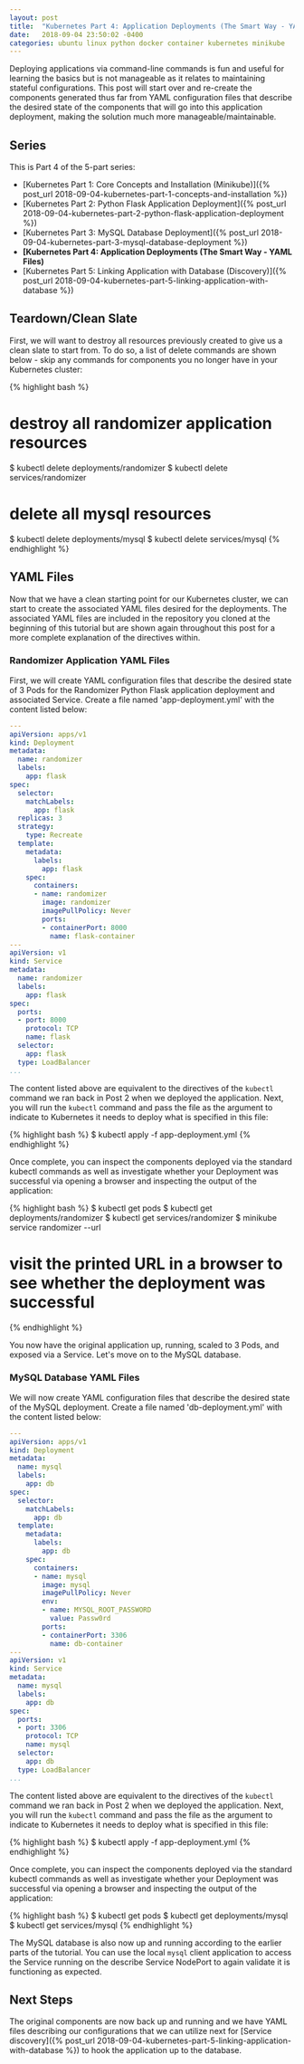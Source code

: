 ```yaml
---
layout: post
title:  "Kubernetes Part 4: Application Deployments (The Smart Way - YAML Files)"
date:   2018-09-04 23:50:02 -0400
categories: ubuntu linux python docker container kubernetes minikube
---
```

Deploying applications via command-line commands is fun and useful for learning the basics
but is not manageable as it relates to maintaining stateful configurations. This post will
start over and re-create the components generated thus far from YAML configuration files that
describe the desired state of the components that will go into this application deployment,
making the solution much more manageable/maintainable.

## Series

This is Part 4 of the 5-part series:

- [Kubernetes Part 1: Core Concepts and Installation (Minikube)]({% post_url 2018-09-04-kubernetes-part-1-concepts-and-installation %})
- [Kubernetes Part 2: Python Flask Application Deployment]({% post_url 2018-09-04-kubernetes-part-2-python-flask-application-deployment %})
- [Kubernetes Part 3: MySQL Database Deployment]({% post_url 2018-09-04-kubernetes-part-3-mysql-database-deployment %})
- **[Kubernetes Part 4: Application Deployments (The Smart Way - YAML Files)**
- [Kubernetes Part 5: Linking Application with Database (Discovery)]({% post_url 2018-09-04-kubernetes-part-5-linking-application-with-database %})

## Teardown/Clean Slate

First, we will want to destroy all resources previously created to give us a clean slate to start from.
To do so, a list of delete commands are shown below - skip any commands for components you no longer
have in your Kubernetes cluster:

{% highlight bash %}
# destroy all randomizer application resources
$ kubectl delete deployments/randomizer
$ kubectl delete services/randomizer

# delete all mysql resources
$ kubectl delete deployments/mysql
$ kubectl delete services/mysql
{% endhighlight %}

## YAML Files

Now that we have a clean starting point for our Kubernetes cluster, we can start to create the associated
YAML files desired for the deployments. The associated YAML files are included in the repository you cloned
at the beginning of this tutorial but are shown again throughout this post for a more complete explanation
of the directives within.

### Randomizer Application YAML Files

First, we will create YAML configuration files that describe the desired state of 3 Pods for the Randomizer
Python Flask application deployment and associated Service. Create a file named 'app-deployment.yml'
with the content listed below:

```yaml
---
apiVersion: apps/v1
kind: Deployment
metadata:
  name: randomizer
  labels:
    app: flask
spec:
  selector:
    matchLabels:
      app: flask
  replicas: 3
  strategy:
    type: Recreate
  template:
    metadata:
      labels:
        app: flask
    spec:
      containers:
      - name: randomizer
        image: randomizer
        imagePullPolicy: Never
        ports:
        - containerPort: 8000
          name: flask-container
---
apiVersion: v1
kind: Service
metadata:
  name: randomizer
  labels:
    app: flask
spec:
  ports:
  - port: 8000
    protocol: TCP
    name: flask
  selector:
    app: flask
  type: LoadBalancer
...
```

The content listed above are equivalent to the directives of the `kubectl` command we ran back in
Post 2 when we deployed the application. Next, you will run the `kubectl` command and pass the file
as the argument to indicate to Kubernetes it needs to deploy what is specified in this file:

{% highlight bash %}
$ kubectl apply -f app-deployment.yml
{% endhighlight %}

Once complete, you can inspect the components deployed via the standard kubectl commands as well as
investigate whether your Deployment was successful via opening a browser and inspecting the output
of the application:

{% highlight bash %}
$ kubectl get pods
$ kubectl get deployments/randomizer
$ kubectl get services/randomizer
$ minikube service randomizer --url
# visit the printed URL in a browser to see whether the deployment was successful
{% endhighlight %}

You now have the original application up, running, scaled to 3 Pods, and exposed via a Service. Let's
move on to the MySQL database.

### MySQL Database YAML Files

We will now create YAML configuration files that describe the desired state of the MySQL deployment.
Create a file named 'db-deployment.yml' with the content listed below:

```yaml
---
apiVersion: apps/v1
kind: Deployment
metadata:
  name: mysql
  labels:
    app: db
spec:
  selector:
    matchLabels:
      app: db
  template:
    metadata:
      labels:
        app: db
    spec:
      containers:
      - name: mysql
        image: mysql
        imagePullPolicy: Never
        env:
        - name: MYSQL_ROOT_PASSWORD
          value: Passw0rd
        ports:
        - containerPort: 3306
          name: db-container
---
apiVersion: v1
kind: Service
metadata:
  name: mysql
  labels:
    app: db
spec:
  ports:
  - port: 3306
    protocol: TCP
    name: mysql
  selector:
    app: db
  type: LoadBalancer
...
```

The content listed above are equivalent to the directives of the `kubectl` command we ran back in
Post 2 when we deployed the application. Next, you will run the `kubectl` command and pass the file
as the argument to indicate to Kubernetes it needs to deploy what is specified in this file:

{% highlight bash %}
$ kubectl apply -f app-deployment.yml
{% endhighlight %}

Once complete, you can inspect the components deployed via the standard kubectl commands as well as
investigate whether your Deployment was successful via opening a browser and inspecting the output
of the application:

{% highlight bash %}
$ kubectl get pods
$ kubectl get deployments/mysql
$ kubectl get services/mysql
{% endhighlight %}

The MySQL database is also now up and running according to the earlier parts of the tutorial. You can use
the local `mysql` client application to access the Service running on the describe Service NodePort to
again validate it is functioning as expected.

## Next Steps

The original components are now back up and running and we have YAML files describing our configurations
that we can utilize next for [Service discovery]({% post_url 2018-09-04-kubernetes-part-5-linking-application-with-database %})
to hook the application up to the database.
